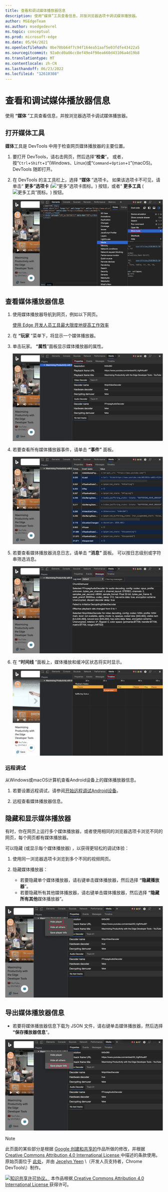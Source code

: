 ```yaml
---
title: 查看和调试媒体播放器信息
description: 使用“媒体”工具查看信息，并按浏览器选项卡调试媒体播放器。
author: MSEdgeTeam
ms.author: msedgedevrel
ms.topic: conceptual
ms.prod: microsoft-edge
ms.date: 05/04/2021
ms.openlocfilehash: 0be70bb64f7c94f164ea51aaf5e03fdfe43422a5
ms.sourcegitcommit: 92a0cd0a86cc8ef49e4f90ea660d43106a4d19b8
ms.translationtype: MT
ms.contentlocale: zh-CN
ms.lasthandoff: 06/23/2022
ms.locfileid: "12610308"
---
```

<!-- Copyright Jecelyn Yeen

   Licensed under the Apache License, Version 2.0 (the "License");
   you may not use this file except in compliance with the License.
   You may obtain a copy of the License at

       https://www.apache.org/licenses/LICENSE-2.0

   Unless required by applicable law or agreed to in writing, software
   distributed under the License is distributed on an "AS IS" BASIS,
   WITHOUT WARRANTIES OR CONDITIONS OF ANY KIND, either express or implied.
   See the License for the specific language governing permissions and
   limitations under the License.  -->
# <a name="view-and-debug-media-players-information"></a>查看和调试媒体播放器信息

使用 **“媒体** ”工具查看信息，并按浏览器选项卡调试媒体播放器。


<!-- ====================================================================== -->
## <a name="open-the-media-tool"></a>打开媒体工具

**媒体**工具是 DevTools 中用于检查网页媒体播放器的主要位置。

1. 要打开 DevTools，请右击网页，然后选择“**检查**”。  或者，按“`Ctrl`+`Shift`+`I`”(Windows、Linux)或“`Command`+`Option`+`I`”(macOS)。  DevTools 随即打开。

1. 在 DevTools 的主工具栏上，选择 **“媒体** ”选项卡。 如果该选项卡不可见，请单击“ **更多”选项卡** (![“更多”选项卡图标。](../media/more-tabs-icon-light-theme.png)) 按钮，或者“ **更多工具** (![更多工具”图标。](../media/more-tools-icon-light-theme.png)) 按钮。

   ![媒体面板。](../media/media-panel-empty.msft.png)


<!-- ====================================================================== -->
## <a name="view-media-players-information"></a>查看媒体播放器信息

1. 使用媒体播放器导航到网页，例如以下网页。

    [使用 Edge 开发人员工具最大限度地提高工作效率](https://www.bing.com/videos/search?view=detail&mid=DE0BA14EC0E0D18C06C8DE0BA14EC0E0D18C06C8)

1. 在 **“玩家** ”菜单下，将显示一个媒体播放器。

1. 单击玩家。  **“属性**”面板显示媒体播放器的属性。

   ![媒体属性。](../media/media-panel-view.msft.png)

1. 若要查看所有媒体播放器事件，请单击 **“事件”** 面板。

   ![媒体事件。](../media/media-panel-events.msft.png)

1. 若要查看媒体播放器消息日志，请单击 **“消息”** 面板。  可以按日志级别或字符串筛选消息。

   ![媒体消息。](../media/media-panel-messages.msft.png)

1. 在 **“时间线** ”面板上，媒体播放和缓冲区状态将实时显示。

   ![媒体时间线。](../media/media-panel-timeline.msft.png)

### <a name="remote-debugging"></a>远程调试

从Windows或macOS计算机查看Android设备上的媒体播放器信息。

1. 若要设置远程调试，请参阅[开始远程调试Android设备](../remote-debugging/index.md)。

1. 远程查看媒体播放器信息。

    <!-- TODO: recreate image using an Android device -->
    <!--
   ![Remote debugging.](../media/media-panel-remote-debug.msft.png)
    -->


<!-- ====================================================================== -->
## <a name="hide-and-show-media-players"></a>隐藏和显示媒体播放器

有时，你在网页上运行多个媒体播放器，或者使用相同的浏览器选项卡浏览不同的网页，每个网页都有媒体播放器。

可以隐藏 (或显示每个媒体播放器) ，以获得更轻松的调试体验：

1. 使用同一浏览器选项卡浏览到多个不同的视频网页。

1. 隐藏媒体播放器：
    *  若要隐藏单个媒体播放器，请右键单击媒体播放器，然后选择 **“隐藏播放器**”。
    *  若要隐藏所有其他媒体播放器，请右键单击媒体播放器，然后选择 **“隐藏所有其他**媒体播放器”。

![隐藏媒体播放器。](../media/media-panel-hide-show.msft.png)


<!-- ====================================================================== -->
## <a name="export-media-player-information"></a>导出媒体播放器信息

*  若要将媒体播放器信息下载为 JSON 文件，请右键单击媒体播放器，然后选择 **“保存播放器信息**”。

![导出媒体信息。](../media/media-panel-save.msft.png)


<!-- ====================================================================== -->
> [!NOTE]
> 此页面的某些部分是根据 [Google 创建和共享的](https://developers.google.com/terms/site-policies)作品所做的修改，并根据[ Creative Commons Attribution 4.0 International License ](https://creativecommons.org/licenses/by/4.0)中描述的条款使用。
> 原始页面位于 [此处](https://developer.chrome.com/docs/devtools/media-panel/)，并由 [Jecelyn Yeen](https://developers.google.com/web/resources/contributors#jecelyn-yeen)  \（开发人员支持者，Chrome DevTools\）制作。

[![知识共享许可协议。](https://i.creativecommons.org/l/by/4.0/88x31.png)](https://creativecommons.org/licenses/by/4.0)
本作品根据[ Creative Commons Attribution 4.0 International License ](https://creativecommons.org/licenses/by/4.0)获得许可。
